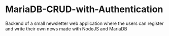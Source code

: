 # MariaDB-CRUD-with-Authentication
Backend of a small newsletter web application where the users can register and write their own news made with NodeJS and MariaDB
